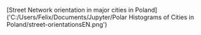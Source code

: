[Street Network orientation in major cities in Poland]('C:/Users/Felix/Documents/Jupyter/Polar Histograms of Cities in Poland/street-orientationsEN.png')
